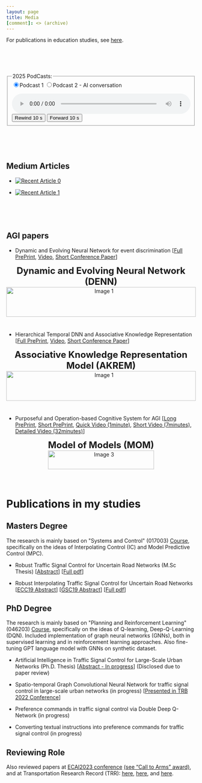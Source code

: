 ```yaml
---
layout: page
title: Media
[comment]: <> (archive)
---
```



For publications in education studies, see [here](https://shimon-k.github.io/publications.html#pub_education).

<br/><br/><br/>

<fieldset>
 <legend>2025 PodCasts:</legend>
 <form>
    <label class="radio-inline">
      <input type="radio" name="option" value="1" id="option1" checked>Podcast 1     
    </label>
    <label class="radio-inline">
      <input type="radio" name="option" value="2" id="option2">Podcast 2 - AI conversation
    </label>
 </form>
<audio controls id="audioPlayer" style="width: 100%;">
  <source id="audioSource" src="https://archive.org/download/full_podcast1/full_podcast1c.mp3" type="audio/mpeg">
  Your browser does not support the audio element.
</audio>
<button id="rewind" onclick="rewind10sec()">Rewind 10&nbsp;s</button>
<button id="forward" onclick="forward10sec()">Forward 10&nbsp;s</button>
<div id="message1" style="display: none;">    
    Jump to Sections:<br>
    - <a href="#" onclick="setTime(0)">00:00:00 - Background and AGI verse AI</a><br>
    - <a href="#" onclick="setTime(1162)">00:19:22 - Teaching importance</a><br>
    - <a href="#" onclick="setTime(2245)">00:37:25 - Ideas in AGI and to promote AGI</a><br>
</div>
<div id="message2" style="display: none;">
    Jump to Sections:<br>
    - <a href="#" onclick="setTime(0)">00:00:00 - Part 1</a><br>
    - <a href="#" onclick="setTime(443)">00:07:23 - Part 2</a><br>
</div>
</fieldset>  





<script>
function setTime(seconds) {
  var audio = document.getElementById("audioPlayer");
  audio.currentTime = seconds;
  audio.play();
}
function rewind10sec() {
  var audio = document.getElementById("audioPlayer");
  audio.currentTime -= 10;
  //audio.play();
}
function forward10sec() {
  var audio = document.getElementById("audioPlayer");
  audio.currentTime += 10;
  //audio.play();
}
// function showMessage(option) {
//     document.getElementById("message1").style.display = (option === 1) ? "block" : "none";
//     document.getElementById("message2").style.display = (option === 2) ? "block" : "none";
// }
// function hideMessages() {
//     document.getElementById("message1").style.display = "none";
//     document.getElementById("message2").style.display = "none";
// }
 function updateContent() {
    let option1 = document.getElementById("option1").checked;
    let option2 = document.getElementById("option2").checked;
    
    // Handle messages
    document.getElementById("message1").style.display = option1 ? "block" : "none";
    document.getElementById("message2").style.display = option2 ? "block" : "none";

    // Handle audio source
    let audioPlayer = document.getElementById("audioPlayer");
    let audioSource = document.getElementById("audioSource");

    if (option1) {
      audioSource.src = "https://archive.org/download/full_podcast1/full_podcast1c.mp3";
    } else if (option2) {
      audioSource.src = "https://archive.org/download/full_podcast2/full_podcast2.mp3";
    } 
    // else {
    //   audioSource.src = "https://archive.org/download/test-audio-file/test-audio-file.mp3";
    // }

    audioPlayer.load(); // Refresh audio player to apply new source
    // audioPlayer.play(); // Auto-play new selection
  }

  // Run when the page loads
  window.onload = updateContent;

  // Attach event listeners to update messages when selection changes
  document.querySelectorAll('input[name="option"]').forEach(radio => {
    radio.addEventListener("change", updateContent);
  });
</script>




<br/><br/><br/>

## Medium Articles

- <a target="_blank" href="https://medium.com/@theAGI/rethinking-education-for-inventors-navigating-the-information-age-7e30817071dd"><img src="https://github-readme-medium-recent-article.vercel.app/medium/@theAGI/0" alt="Recent Article 0"></a>


- <a target="_blank" href="https://medium.com/@theAGI/general-artificial-intelligence-is-it-possible-5bcf5b987029"><img src="https://github-readme-medium-recent-article.vercel.app/medium/@theAGI/1" alt="Recent Article 1"></a>



<br/><br/><br/>
## AGI papers

<a id="DENN"> </a>
- Dynamic and Evolving Neural Network for event discrimination [[Full PrePrint](https://easychair.org/publications/preprint/2dJv), [Video](https://www.youtube.com/watch?v=Qb6owhRVk6w&list=PLvii8t7-Yebi6J25SyKbW5okEmZLME-fh&index=2&t=22s&ab_channel=ArtificialGeneralIntelligence), [Short Conference Paper](https://link.springer.com/chapter/10.1007/978-3-031-19907-3_5)]
<div style="display: flex; justify-content: center;">
  <figure style="margin: 0 0px; text-align: center;">
    <figcaption style="font-weight: bold; font-size: 24px;">Dynamic and Evolving Neural Network (DENN)</figcaption>
    <img src="DENN.gif" alt="Image 1" style="width: 100%;">
  </figure>
</div>

<br /><br /><br /><br />



<a id="AKREM"> </a>
- Hierarchical Temporal DNN and Associative Knowledge Representation [[Full PrePrint](https://easychair.org/publications/preprint/1PLv), [Video](https://www.youtube.com/watch?v=th82r6n59rU&list=PLvii8t7-Yebi6J25SyKbW5okEmZLME-fh&index=3&t=89s&ab_channel=ArtificialGeneralIntelligence), [Short Conference Paper](https://link.springer.com/chapter/10.1007/978-3-031-19907-3_6)]
<div style="display: flex; justify-content: center;">
  <figure style="margin: 0 0px; text-align: center;">
    <figcaption style="font-weight: bold; font-size: 24px;">Associative Knowledge Representation Model (AKREM)</figcaption>
    <img src="AKREM_for_site_long_version (2).gif" alt="Image 1" style="width: 100%;">
  </figure>
</div>

<br /><br /><br /><br />



<a id="MOM"> </a>
- Purposeful and Operation-based Cognitive System for AGI [[Long PrePrint](https://arxiv.org/pdf/2308.04600v2.pdf), [Short PrePrint](https://arxiv.org/abs/2301.13556), [Quick Video (1minute)](https://youtu.be/6MlX7UHeAy0), [Short Video (7minutes)](https://youtu.be/mRM6OJTK5ZI), [Detailed Video (32minutes)](https://youtu.be/-IEDTsZpQ14)]<!--, [Short Conference Paper](https://link.springer.com/chapter/10.1007/978-3-031-19907-3_6)]-->
<div style="display: flex; justify-content: center;">
  <figure style="margin: 0 0px; text-align: center;">
    <figcaption style="font-weight: bold; font-size: 24px;">Model of Models (MOM)</figcaption>
    <img src="MOM_5min_site.gif" alt="Image 3" style="width: 100%;">
  </figure>
</div>


<br/><br/><br/>


<a id="pub_education"> </a>
# Publications in my studies

## Masters Degree

The research is mainly based on "Systems and Control" (017003) [Course](https://shimon-K.github.io/cv.html#Control), specifically on the ideas of Interpolating Control (IC) and Model Predictive Control (MPC).

- Robust Traffic Signal Control for Uncertain Road Networks (M.Sc Thesis) [[Abstract](https://www.graduate.technion.ac.il/Theses/Abstracts.asp?Id=32352)] [[Full pdf](https://github.com/shimon-K/shimon-K.github.io/blob/main/_Publications/Shimon_Theses_ALL.pdf)]

- Robust Interpolating Traffic Signal Control for Uncertain Road Networks [[ECC19 Abstract](https://ieeexplore.ieee.org/document/8795981)] [[GSC19 Abstract](https://iaac.technion.ac.il/workshops/2019/GSC19abstracts.pdf)] [[Full pdf](https://github.com/shimon-K/shimon-K.github.io/blob/main/_Publications/RobustICSignal_ECC19_v18.pdf)]




## PhD Degree

The research is mainly based on "Planning and Reinforcement Learning" (046203) [Course](https://students.technion.ac.il/local/technionsearch/course/46203), specifically on the ideas of Q-learning, Deep-Q-Learning (DQN). Included implementation of graph neural networks (GNNs), both in supervised learning and in reinforcement learning approaches. Also fine-tuning GPT language model with GNNs on synthetic dataset.

- Artificial Intelligence in Traffic Signal Control for Large-Scale Urban Networks (Ph.D. Thesis) [[Abstract - In progress](https://www.graduate.technion.ac.il/Theses/Abstracts.asp?Id=32352)] (Disclosed due to paper review)

- Spatio-temporal Graph Convolutional Neural Network for traffic signal control in large-scale urban networks (in progress) [[Presented in TRB 2022 Conference](https://annualmeeting.mytrb.org/OnlineProgramArchive/Details/17520)] <!--https://onlinepubs.trb.org/onlinepubs/am/SessionsEvents.pdf)]-->

- Preference commands in traffic signal control via Double Deep Q-Network (in progress)

- Converting textual instructions into preference commands for traffic signal control (in progress)



## Reviewing Role

Also reviewed papers at [ECAI2023 conference](https://ecai2023.eu/reviewer) [(see “Call to Arms” award)](https://ecai2023.eu/pca), and at Transportation Research Record (TRR): [here](https://journals.sagepub.com/doi/10.1177/03611981231155024), [here](https://journals.sagepub.com/doi/epub/10.1177/03611981221077091), and [here](https://www.webofscience.com/wos/author/record/GPK-8305-2022).




